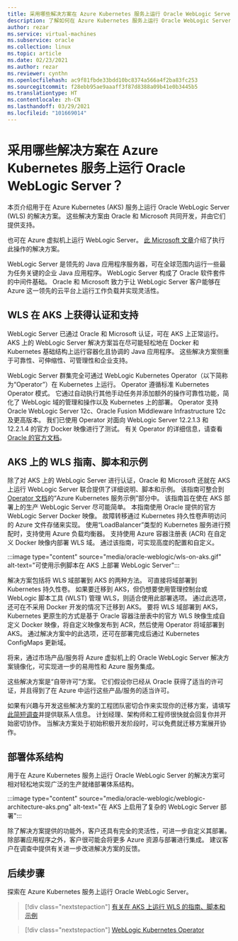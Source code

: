 ```yaml
---
title: 采用哪些解决方案在 Azure Kubernetes 服务上运行 Oracle WebLogic Server
description: 了解如何在 Azure Kubernetes 服务上运行 Oracle WebLogic Server。
author: rezar
ms.service: virtual-machines
ms.subservice: oracle
ms.collection: linux
ms.topic: article
ms.date: 02/23/2021
ms.author: rezar
ms.reviewer: cynthn
ms.openlocfilehash: ac9f81fbde33bdd10bc8374a566a4f2ba83fc253
ms.sourcegitcommit: f28ebb95ae9aaaff3f87d8388a09b41e0b3445b5
ms.translationtype: HT
ms.contentlocale: zh-CN
ms.lasthandoff: 03/29/2021
ms.locfileid: "101669014"
---
```

# <a name="what-are-solutions-for-running-oracle-weblogic-server-on-the-azure-kubernetes-service"></a>采用哪些解决方案在 Azure Kubernetes 服务上运行 Oracle WebLogic Server？

本页介绍用于在 Azure Kubernetes (AKS) 服务上运行 Oracle WebLogic Server (WLS) 的解决方案。 这些解决方案由 Oracle 和 Microsoft 共同开发，并由它们提供支持。

也可在 Azure 虚拟机上运行 WebLogic Server。 [此 Microsoft 文章](./oracle-weblogic.md)介绍了执行此操作的解决方案。

WebLogic Server 是领先的 Java 应用程序服务器，可在全球范围内运行一些最为任务关键的企业 Java 应用程序。 WebLogic Server 构成了 Oracle 软件套件的中间件基础。 Oracle 和 Microsoft 致力于让 WebLogic Server 客户能够在 Azure 这一领先的云平台上运行工作负载并实现灵活性。

## <a name="wls-on-aks-certified-and-supported"></a>WLS 在 AKS 上获得认证和支持
WebLogic Server 已通过 Oracle 和 Microsoft 认证，可在 AKS 上正常运行。 AKS 上的 WebLogic Server 解决方案旨在尽可能轻松地在 Docker 和 Kubernetes 基础结构上运行容器化且协调的 Java 应用程序。 这些解决方案侧重于可靠性、可伸缩性、可管理性和企业支持。

WebLogic Server 群集完全可通过 WebLogic Kubernetes Operator（以下简称为“Operator”）在 Kubernetes 上运行。 Operator 遵循标准 Kubernetes Operator 模式。 它通过自动执行其他手动任务并添加额外的操作可靠性功能，简化了 WebLogic 域的管理和操作以及 Kubernetes 上的部署。 Operator 支持 Oracle WebLogic Server 12c、Oracle Fusion Middleware Infrastructure 12c 及更高版本。 我们已使用 Operator 对面向 WebLogic Server 12.2.1.3 和 12.2.1.4 的官方 Docker 映像进行了测试。 有关 Operator 的详细信息，请查看 [Oracle 的官方文档](https://oracle.github.io/weblogic-kubernetes-operator/)。

## <a name="guidance-scripts-and-samples-for-wls-on-aks"></a>AKS 上的 WLS 指南、脚本和示例
除了对 AKS 上的 WebLogic Server 进行认证，Oracle 和 Microsoft 还就在 AKS 上运行 WebLogic Server 联合提供了详细说明、脚本和示例。 该指南可整合到 [Operator 文档](https://oracle.github.io/weblogic-kubernetes-operator/samples/simple/azure-kubernetes-service/)的“Azure Kubernetes 服务示例”部分中。 该指南旨在使在 AKS 部署上的生产 WebLogic Server 尽可能简单。 本指南使用 Oracle 提供的官方 WebLogic Server Docker 映像。 故障转移通过 Kubernetes 持久性卷声明访问的 Azure 文件存储来实现。 使用“LoadBalancer”类型的 Kubernetes 服务进行预配时，支持使用 Azure 负载均衡器。 支持使用 Azure 容器注册表 (ACR) 在自定义 Docker 映像内部署 WLS 域。 通过该指南，可实现高度的配置和自定义。

:::image type="content" source="media/oracle-weblogic/wls-on-aks.gif" alt-text="可使用示例脚本在 AKS 上部署 WebLogic Server":::

解决方案包括将 WLS 域部署到 AKS 的两种方法。 可直接将域部署到 Kubernetes 持久性卷。 如果要迁移到 AKS，但仍想要使用管理控制台或 WebLogic 脚本工具 (WLST) 管理 WLS，则适合使用此部署选项。 通过此选项，还可在不采用 Docker 开发的情况下迁移到 AKS。 要将 WLS 域部署到 AKS，Kubernetes 更原生的方式是基于 Oracle 容器注册表中的官方 WLS 映像生成自定义 Docker 映像，将自定义映像发布到 ACR，然后使用 Operator 将域部署到 AKS。 通过解决方案中的此选项，还可在部署完成后通过 Kubernetes ConfigMaps 更新域。

将来，通过市场产品/服务将 Azure 虚拟机上的 Oracle WebLogic Server 解决方案镜像化，可实现进一步的易用性和 Azure 服务集成。

这些解决方案是“自带许可”方案。 它们假设你已经从 Oracle 获得了适当的许可证，并且得到了在 Azure 中运行这些产品/服务的适当许可。

如果有兴趣与开发这些解决方案的工程团队密切合作来实现你的迁移方案，请填写[此简短调查](https://aka.ms/wls-on-azure-survey)并提供联系人信息。 计划经理、架构师和工程师很快就会回复你并开始密切协作。 当解决方案处于初始积极开发阶段时，可以免费就迁移方案展开协作。

## <a name="deployment-architectures"></a>部署体系结构

用于在 Azure Kubernetes 服务上运行 Oracle WebLogic Server 的解决方案可相对轻松地实现广泛的生产就绪部署体系结构。

:::image type="content" source="media/oracle-weblogic/weblogic-architecture-aks.png" alt-text="在 AKS 上启用了复杂的 WebLogic Server 部署":::

除了解决方案提供的功能外，客户还具有完全的灵活性，可进一步自定义其部署。 除部署应用程序之外，客户很可能会将更多 Azure 资源与部署进行集成。 建议客户在调查中提供有关进一步改进解决方案的反馈。

## <a name="next-steps"></a>后续步骤

探索在 Azure Kubernetes 服务上运行 Oracle WebLogic Server。

> [!div class="nextstepaction"]
> [有关在 AKS 上运行 WLS 的指南、脚本和示例](https://oracle.github.io/weblogic-kubernetes-operator/samples/simple/azure-kubernetes-service/)

> [!div class="nextstepaction"]
> [WebLogic Kubernetes Operator](https://oracle.github.io/weblogic-kubernetes-operator/)
